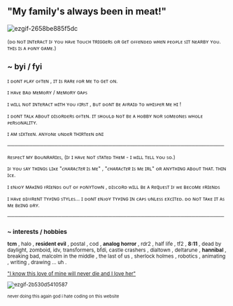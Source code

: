 ## "My family's always been in meat!"

<!--
**dmlitionlvrs/dmlitionlvrs** is a ✨ _special_ ✨ repository because its README.md (this file) appears on your GitHub profile.
-->

![ezgif-2658be885f5dc](https://github.com/user-attachments/assets/8a3c1514-462b-4dd8-87cf-05b795885c6d)


<small>(ᴅᴏ ɴᴏᴛ ɪɴᴛᴇʀᴀᴄᴛ ɪꜰ ʏᴏᴜ ʜᴀᴠᴇ ᴛᴏᴜᴄʜ ᴛʀɪɢɢᴇʀꜱ ᴏʀ ɢᴇᴛ ᴏꜰꜰᴇɴᴅᴇᴅ ᴡʜᴇɴ ᴘᴇᴏᴘʟᴇ ꜱɪᴛ ɴᴇᴀʀʙʏ ʏᴏᴜ. ᴛʜɪꜱ ɪꜱ ᴀ ᴘᴏɴʏ ɢᴀᴍᴇ.)

## ~ byi / fyi

ɪ ᴅᴏɴᴛ ᴘʟᴀʏ ᴏꜰᴛᴇɴ , ɪᴛ ɪꜱ ʀᴀʀᴇ ꜰᴏʀ ᴍᴇ ᴛᴏ ɢᴇᴛ ᴏɴ. 

ɪ ʜᴀᴠᴇ ʙᴀᴅ ᴍᴇᴍᴏʀʏ / ᴍᴇᴍᴏʀʏ ɢᴀᴘꜱ

ɪ ᴡɪʟʟ ɴᴏᴛ ɪɴᴛᴇʀᴀᴄᴛ ᴡɪᴛʜ ʏᴏᴜ ꜰɪʀꜱᴛ , ʙᴜᴛ ᴅᴏɴᴛ ʙᴇ ᴀꜰʀᴀɪᴅ ᴛᴏ ᴡʜɪꜱᴘᴇʀ ᴍᴇ ʜɪ !

ɪ ᴅᴏɴᴛ ᴛᴀʟᴋ ᴀʙᴏᴜᴛ ᴅɪꜱᴏʀᴅᴇʀꜱ ᴏꜰᴛᴇɴ. ɪᴛ ꜱʜᴏᴜʟᴅ ɴᴏᴛ ʙᴇ ᴀ ʜᴏʙʙʏ ɴᴏʀ ꜱᴏᴍᴇᴏɴᴇꜱ ᴡʜᴏʟᴇ ᴘᴇʀꜱᴏɴᴀʟɪᴛʏ.

ɪ ᴀᴍ ꜱɪxᴛᴇᴇɴ. ᴀɴʏᴏɴᴇ ᴜɴᴅᴇʀ ᴛʜɪʀᴛᴇᴇɴ ᴅɴɪ

────────────────────────────────────────────────────────────

ʀᴇꜱᴘᴇᴄᴛ ᴍʏ ʙᴏᴜɴʀᴀʀɪᴇꜱ, (ɪꜰ ɪ ʜᴀᴠᴇ ɴᴏᴛ ꜱᴛᴀᴛᴇᴅ ᴛʜᴇᴍ - ɪ ᴡɪʟʟ ᴛᴇʟʟ ʏᴏᴜ ꜱᴏ.)

ɪꜰ ʏᴏᴜ ꜱᴀʏ ᴛʜɪɴɢꜱ ʟɪᴋᴇ "*ᴄʜᴀʀᴀᴄᴛᴇʀ* ɪꜱ ᴍᴇ" , "*ᴄʜᴀʀᴀᴄᴛᴇʀ* ɪꜱ ᴍᴇ ɪʀʟ" ᴏʀ ᴀɴʏᴛʜɪɴɢ ᴀʙᴏᴜᴛ ᴛʜᴀᴛ. ᴛʜɪɴ ɪᴄᴇ.

ɪ ᴇɴᴊᴏʏ ᴍᴀᴋɪɴɢ ꜰʀɪᴇɴᴅꜱ ᴏᴜᴛ ᴏꜰ ᴘᴏɴʏᴛᴏᴡɴ , ᴅɪꜱᴄᴏʀᴅ ᴡɪʟʟ ʙᴇ ᴀ ʀᴇqᴜᴇꜱᴛ ɪꜰ ᴡᴇ ʙᴇᴄᴏᴍᴇ ꜰʀɪᴇɴᴅꜱ

ɪ ʜᴀᴠᴇ ᴅɪꜰꜰʀᴇɴᴛ ᴛʏᴘɪɴɢ ꜱᴛʏʟᴇꜱ... ɪ ᴅᴏɴᴛ ᴇɴᴊᴏʏ ᴛʏᴘɪɴɢ ɪɴ ᴄᴀᴘꜱ ᴜɴʟᴇꜱꜱ ᴇxᴄɪᴛᴇᴅ. ᴅᴏ ɴᴏᴛ ᴛᴀᴋᴇ ɪᴛ ᴀꜱ ᴍᴇ ʙᴇɪɴɢ ᴅʀʏ.

────────────────────────────────────────────────────────────

### ~ interests / hobbies

__tcm__ , halo , __resident evil__ , postal , cod , __analog horror__ , rdr2 , half life , tf2 , __8:11__ , dead by daylight, zomboid, idv, transformers, bfdi, castle crashers , dialtown , deltarune , __hannibal__ , breaking bad, malcolm in the middle , the last of us , sherlock holmes , robotics , animating , writing , drawing ... uh .

["I know this love of mine will never die and I love her"](https://open.spotify.com/track/7x4b0UccXSKBWxWmjcrG2T?si=690f09ba6086409a)

![ezgif-2b530d5410587](https://github.com/user-attachments/assets/c809e941-1638-442a-ba96-3698095ad9a3)

<sub>never doing this again god i hate coding on this website</sub>
